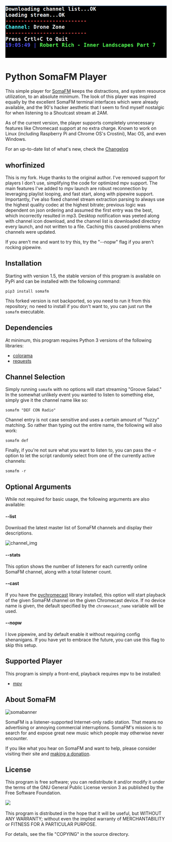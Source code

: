 ![feat_img](screenshots/playing.png)
# Python SomaFM Player
This simple player for [SomaFM](https://somafm.com/) keeps the distractions, and system resource utilization, to an absolute minimum. The look of this player was inspired equally by the excellent SomaFM terminal interfaces which were already available, and the 90's hacker aesthetic that I seem to find myself nostalgic for when listening to a Shoutcast stream at 2AM.

As of the current version, the player supports completely unnecessary features like Chromecast support at no extra charge. Known to work on Linux (including Raspberry Pi and Chrome OS's Crostini), Mac OS, and even Windows.

For an up-to-date list of what's new, check the [Changelog](CHANGELOG.md)

## whorfinized
This is my fork.  Huge thanks to the original author.  I've removed support for players I don't use, simplifying the code for optimized mpv support.
The main features I've added to mpv launch are robust reconnection by leveraging playlist looping, and fast start, along with pipewire support.
Importantly, I've also fixed channel stream extraction parsing to always use the highest quality codec at the highest bitrate; previous logic was dependent on json ordering and assumed the first entry was the best, which incorrectly resulted in mp3.
Desktop notification was yeeted along with channel icon download, and the channel list is downloaded directory every launch, and not written to a file.  Caching this caused problems when channels were updated.

If you aren't me and want to try this, try the "--nopw" flag if you aren't rocking pipewire.

## Installation
Starting with version 1.5, the stable version of this program is available on PyPi and can be installed with the following command:

```console
pip3 install somafm
```
This forked version is not backported, so you need to run it from this repository; no need to install if you don't want to, you can just run the `somafm` executable.

## Dependencies
At minimum, this program requires Python 3 versions of the following libraries:

* [colorama](https://pypi.org/project/colorama/)
* [requests](https://3.python-requests.org/)

## Channel Selection
Simply running `somafm` with no options will start streaming "Groove Salad." In the somewhat unlikely event you wanted to listen to something else, simply give it the channel name like so:

```console
somafm "DEF CON Radio"
```

Channel entry is not case sensitive and uses a certain amount of "fuzzy" matching. So rather than typing out the entire name, the following will also work:

```console
somafm def
```

Finally, if you're not sure what you want to listen to, you can pass the -r option to let the script randomly select from one of the currently active channels:

```console
somafm -r
```

## Optional Arguments
While not required for basic usage, the following arguments are also available:

#### --list
Download the latest master list of SomaFM channels and display their descriptions.

![channel_img](screenshots/channel_list.png)

#### --stats
This option shows the number of listeners for each currently online SomaFM channel, along with a total listener count.

#### --cast
If you have the [pychromecast](https://github.com/balloob/pychromecast) library installed, this option will start playback of the given SomaFM channel on the given Chromecast device. If no device name is given, the default specified by the `chromecast_name` variable will be used.

#### --nopw
I love pipewire, and by default enable it without requiring config shenanigans.
If you have yet to embrace the future, you can use this flag to skip this setup.

## Supported Player
This program is simply a front-end, playback requires mpv to be installed:
* [mpv](https://mpv.io/)

## About SomaFM
![somabanner](http://somafm.com/linktous/728x90sfm.jpg)

SomaFM is a listener-supported Internet-only radio station. That means no advertising or annoying commercial interruptions. SomaFM's mission is to search for and expose great new music which people may otherwise never encounter.

If you like what you hear on SomaFM and want to help, please consider visiting their site and [making a donation](https://somafm.com/support/).

## License
This program is free software; you can redistribute it and/or modify it under the terms of the GNU General Public License version 3 as published by the Free Software Foundation.

![](https://www.gnu.org/graphics/gplv3-127x51.png)

This program is distributed in the hope that it will be useful, but WITHOUT ANY WARRANTY; without even the implied warranty of MERCHANTABILITY or FITNESS FOR A PARTICULAR PURPOSE.

For details, see the file "COPYING" in the source directory.
